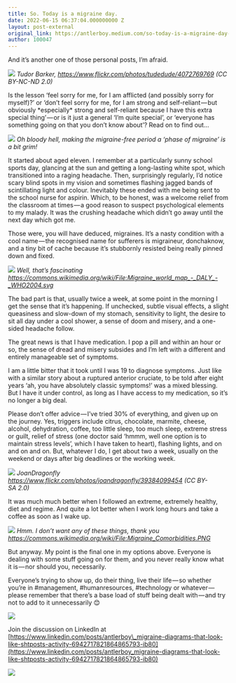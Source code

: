 ```yaml
---
title: So. Today is a migraine day.
date: 2022-06-15 06:37:04.000000000 Z
layout: post-external
original_link: https://antlerboy.medium.com/so-today-is-a-migraine-day-a5906e1b04b8?source=rss-97852f5a56ae------2
author: 100047
---
```


And it’s another one of those personal posts, I’m afraid.

![](https://cdn-images-1.medium.com/max/1024/1*e4awuWNdNOkEGVU0jJvNjA.png)
_Tudor Barker, https://www.flickr.com/photos/tudedude/4072769769 (CC BY-NC-ND 2.0)_

Is the lesson ‘feel sorry for me, for I am afflicted (and possibly sorry for myself)?’ or ‘don’t feel sorry for me, for I am strong and self-reliant — but obviously \*especially\* strong and self-reliant because I have this extra special thing’ — or is it just a general ‘I’m quite special’, or ‘everyone has something going on that you don’t know about’? Read on to find out…

![](https://cdn-images-1.medium.com/max/1024/1*s6xHYJX2imHRs0_N56kkdw.png)
_Oh bloody hell, making the migraine-free period a ‘phase of migraine’ is a bit grim!_

It started about aged eleven. I remember at a particularly sunny school sports day, glancing at the sun and getting a long-lasting white spot, which transitioned into a raging headache. Then, surprisingly regularly, I’d notice scary blind spots in my vision and sometimes flashing jagged bands of scintillating light and colour. Inevitably these ended with me being sent to the school nurse for aspirin. Which, to be honest, was a welcome relief from the classroom at times — a good reason to suspect psychological elements to my malady. It was the crushing headache which didn’t go away until the next day which got me.

Those were, you will have deduced, migraines. It’s a nasty condition with a cool name — the recognised name for sufferers is migraineur, donchaknow, and a tiny bit of cache because it’s stubbornly resisted being really pinned down and fixed.

![](https://cdn-images-1.medium.com/max/1024/1*75wBjLNWT0Psb29mC5G30A.png)
_Well, that’s fascinating https://commons.wikimedia.org/wiki/File:Migraine_world_map_-_DALY_-_WHO2004.svg_

The bad part is that, usually twice a week, at some point in the morning I get the sense that it’s happening. If unchecked, subtle visual effects, a slight queasiness and slow-down of my stomach, sensitivity to light, the desire to sit all day under a cool shower, a sense of doom and misery, and a one-sided headache follow.

The great news is that I have medication. I pop a pill and within an hour or so, the sense of dread and misery subsides and I’m left with a different and entirely manageable set of symptoms.

I am a little bitter that it took until I was 19 to diagnose symptoms. Just like with a similar story about a ruptured anterior cruciate, to be told after eight years ‘ah, you have absolutely classic symptoms!’ was a mixed blessing. But I have it under control, as long as I have access to my medication, so it’s no longer a big deal.

Please don’t offer advice — I’ve tried 30% of everything, and given up on the journey. Yes, triggers include citrus, chocolate, marmite, cheese, alcohol, dehydration, coffee, too little sleep, too much sleep, extreme stress or guilt, relief of stress (one doctor said ‘hmmm, well one option is to maintain stress levels’, which I have taken to heart), flashing lights, and on and on and on. But, whatever I do, I get about two a week, usually on the weekend or days after big deadlines or the working week.

![](https://cdn-images-1.medium.com/max/1024/1*r8xkQN9SMlNM6iNHyV9t4Q.png)
_JoanDragonfly https://www.flickr.com/photos/joandragonfly/39384099454 (CC BY-SA 2.0)_

It was much much better when I followed an extreme, extremely healthy, diet and regime. And quite a lot better when I work long hours and take a coffee as soon as I wake up.

![](https://cdn-images-1.medium.com/max/1024/1*vxcU5uvCIfY_RHyTG8Ld_w.png)
_Hmm. I don’t want any of these things, thank you https://commons.wikimedia.org/wiki/File:Migraine_Comorbidities.PNG_

But anyway. My point is the final one in my options above. Everyone is dealing with some stuff going on for them, and you never really know what it is — nor should you, necessarily.

Everyone’s trying to show up, do their thing, live their life — so whether you’re in #management, #humanresources, #technology or whatever — please remember that there’s a base load of stuff being dealt with — and try not to add to it unnecessarily 😊

![](https://cdn-images-1.medium.com/max/1024/1*JZurVWU-x1eEE3xF8rrt2w.png)

Join the discussion on LinkedIn at [https://www.linkedin.com/posts/antlerboy\_migraine-diagrams-that-look-like-shtposts-activity-6942717821864865793-ib80](https://www.linkedin.com/posts/antlerboy_migraine-diagrams-that-look-like-shtposts-activity-6942717821864865793-ib80)

 ![](https://medium.com/_/stat?event=post.clientViewed&referrerSource=full_rss&postId=a5906e1b04b8)
